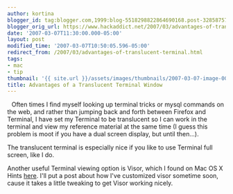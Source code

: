 ```yaml
---
author: kortina
blogger_id: tag:blogger.com,1999:blog-5518298822864690168.post-328587574831989055
blogger_orig_url: https://www.hackaddict.net/2007/03/advantages-of-translucent-terminal.html
date: '2007-03-07T11:30:00.000-05:00'
layout: post
modified_time: '2007-03-07T10:50:05.596-05:00'
redirect_from: /2007/03/advantages-of-translucent-terminal.html
tags:
- mac
- tip
thumbnail: '{{ site.url }}/assets/images/thumbnails/2007-03-07-image-0000.jpg'
title: Advantages of a Translucent Terminal Window
---
```


<img alt="" border="0" id="BLOGGER_PHOTO_ID_5039208670702867554" src="{{ site.url }}/assets/images/posts/2007-03-07-image-0000.jpg" style="float:left; margin:0 10px 10px 0; "/>



Often times I find myself looking up terminal tricks or mysql commands on the web, and rather than jumping back and forth between Firefox and Terminal, I have set my Terminal to be translucent so I can work in the terminal and view my reference material at the same time (I guess this problem is moot if you have a dual screen display, but until then...).



The translucent terminal is especially nice if you like to use Terminal full screen, like I do.



Another useful Terminal viewing option is Visor, which I found on Mac OS X Hints <a href="http://www.macosxhints.com/article.php?story=20070122130926444">here</a>.  I'll put a post about how I've customized visor sometime soon, cause it takes a little tweaking to get Visor working nicely.
